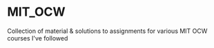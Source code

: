 # MIT_OCW
Collection of material & solutions to assignments for various MIT OCW courses I've followed
